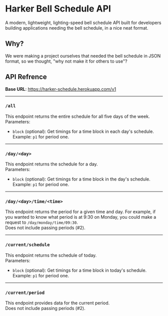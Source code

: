 # Harker Bell Schedule API
A modern, lightweight, lighting-speed bell schedule API built for developers building applications needing the bell schedule, in a nice neat format.

## Why?
We were making a project ourselves that needed the bell schedule in JSON format, so we thought, "why not make it for others to use"?

## API Refrence

**Base URL**: https://harker-schedule.herokuapp.com/v1

---------------

### `/all`
This endpoint returns the entire schedule for all five days of the week. \
Parameters:
* `block` (optional): Get timings for a time block in each day's schedule. Example: `p1` for period one.

---------------

### `/day/<day>`
This endpoint returns the schedule for a day. \
Parameters: 
* `block` (optional): Get timings for a time block in the day's schedule. Example: `p1` for period one.

---------------

### `/day/<day>/time/<time>`
This endpoint returns the period for a given time and day. For example, if you wanted to know what period is at 9:30 on Monday, you could make a request to `/day/monday/time/09:30`. \
Does not include passing periods (#2).

---------------

### `/current/schedule`
This endpoint returns the schedule of today. \
Parameters: 
* `block` (optional): Get timings for a time block in today's schedule. Example: `p1` for period one.

---------------

### `/current/period`
This endpoint provides data for the current period. \
Does not include passing periods (#2).